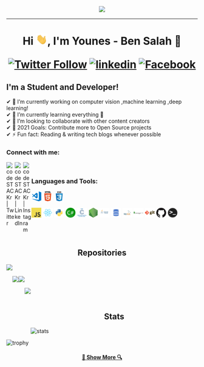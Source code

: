 
<p align="center">
  <img src="https://github.com/thompsonemerson/thompsonemerson/raw/master/cover-thompson.png" height="200"/>
</p>
<hr>

<h1 align="center">Hi <img src="https://raw.githubusercontent.com/ABSphreak/ABSphreak/master/gifs/Hi.gif" width="30px">, I'm Younes - Ben Salah 👋



[![Twitter Follow](https://img.shields.io/twitter/follow/YounesBS_?color=1DA1F2&logo=twitter&style=for-the-badge)](https://twitter.com/intent/follow?original_referer=https%3A%2F%2Fgithub.com%2FcodeSTACKr&screen_name=codeSTACKr)    [![linkedin](https://img.shields.io/static/v1?label=Fllow%20me&message=%40Linkedin&color=blue&style=for-the-badge)](https://www.linkedin.com/in/younes-ben-salah-a81190171)    [![Facebook](https://img.shields.io/static/v1?label=Fllow%20me&message=In%20Facebook&color=blue&style=for-the-badge)](https://www.facebook.com/B.S.Younes)



## I'm a Student and Developer!

✔ 🔭 I’m currently working on computer vision ,machine learning ,deep learning! <br>
✔ 🌱 I’m currently learning everything 🤣<br>
✔ 👯 I’m looking to collaborate with other content creators<br>
✔ 🥅 2021 Goals: Contribute more to Open Source projects<br>
✔ ⚡ Fun fact: Reading & writing tech blogs whenever possible<br>



### Connect with me:



[<img align="left" alt="codeSTACKr | Twitter" width="22px" src="https://cdn.jsdelivr.net/npm/simple-icons@v3/icons/twitter.svg" />][twitter]
[<img align="left" alt="codeSTACKr | LinkedIn" width="22px" src="https://cdn.jsdelivr.net/npm/simple-icons@v3/icons/linkedin.svg" />][linkedin]
[<img align="left" alt="codeSTACKr | Instagram" width="22px" src="https://cdn.jsdelivr.net/npm/simple-icons@v3/icons/facebook.svg" />][Facebook]

<br />

### Languages and Tools:
<code><img  alt="Visual Studio Code" width="26px" src="https://raw.githubusercontent.com/github/explore/80688e429a7d4ef2fca1e82350fe8e3517d3494d/topics/visual-studio-code/visual-studio-code.png"></code>
<code><img  alt="HTML5" width="26px" src="https://raw.githubusercontent.com/github/explore/80688e429a7d4ef2fca1e82350fe8e3517d3494d/topics/html/html.png"></code>
<code><img  alt="CSS3" width="26px" src="https://raw.githubusercontent.com/github/explore/80688e429a7d4ef2fca1e82350fe8e3517d3494d/topics/css/css.png"></code>

<code><img  alt="JavaScript" width="26px" src="https://raw.githubusercontent.com/github/explore/80688e429a7d4ef2fca1e82350fe8e3517d3494d/topics/javascript/javascript.png"></code>
<code><img  alt="React" width="26px" src="https://raw.githubusercontent.com/github/explore/80688e429a7d4ef2fca1e82350fe8e3517d3494d/topics/react/react.png"></code>
<code><img  alt="python" width="26px" src="https://raw.githubusercontent.com/github/explore/80688e429a7d4ef2fca1e82350fe8e3517d3494d/topics/python/python.png"></code>
<code><img  alt="csharp" width="26px" src="https://raw.githubusercontent.com/github/explore/e94815998e4e0713912fed477a1f346ec04c3da2/topics/csharp/csharp.png"></code>
<code><img  alt="c" width="26px" src="https://raw.githubusercontent.com/github/explore/80688e429a7d4ef2fca1e82350fe8e3517d3494d/topics/c/c.png" /></code>
<code><img  alt="Node.js" width="26px" src="https://raw.githubusercontent.com/github/explore/80688e429a7d4ef2fca1e82350fe8e3517d3494d/topics/nodejs/nodejs.png"></code>
<code><img  alt="java" width="26px" src="https://raw.githubusercontent.com/github/explore/361e2821e2dea67711cde99c9c40ed357061cf27/topics/java/java.png"></code>
<code><img alt="SQL" width="26px" src="https://raw.githubusercontent.com/github/explore/80688e429a7d4ef2fca1e82350fe8e3517d3494d/topics/sql/sql.png"></code>
<code><img  alt="MySQL" width="26px" src="https://raw.githubusercontent.com/github/explore/80688e429a7d4ef2fca1e82350fe8e3517d3494d/topics/mysql/mysql.png"></code>
<code><img  alt="MongoDB" width="26px" src="https://raw.githubusercontent.com/github/explore/80688e429a7d4ef2fca1e82350fe8e3517d3494d/topics/mongodb/mongodb.png"></code>
<code><img alt="Git" width="26px" src="https://raw.githubusercontent.com/github/explore/80688e429a7d4ef2fca1e82350fe8e3517d3494d/topics/git/git.png"></code>
<code><img alt="GitHub" width="26px" src="https://raw.githubusercontent.com/github/explore/78df643247d429f6cc873026c0622819ad797942/topics/github/github.png"></code>
<code><img alt="Terminal" width="26px" src="https://raw.githubusercontent.com/github/explore/80688e429a7d4ef2fca1e82350fe8e3517d3494d/topics/terminal/terminal.png"></code>

<br />
<br />

<h2 align="center">Repositories</h2>

<p width="100%" align="center">  
<a align="left" href="https://github.com/Y0unes17/systeme-de-contrle-d-acces" ><img align="left" height="115" src="https://github-readme-stats.vercel.app/api/pin/?username=Y0unes17&repo=systeme-de-contrle-d-acces&theme=gotham"></a>
</p>
<br>
<p width="100%" align="center">  
<a align="left" href="https://github.com/Y0unes17/zokra-one-voice-assistant" ><img align="left" height="115" src="https://github-readme-stats.vercel.app/api/pin/?username=Y0unes17&repo=zokra-one-voice-assistant&theme=gotham"></a>
</p>

<p width="100%" align="center">  
<a align="left" href="https://github.com/Y0unes17/mask-detection" ><img align="left" height="115" src="https://github-readme-stats.vercel.app/api/pin/?username=Y0unes17&repo=mask-detection&theme=gotham"></a>
</p>
<br>
<p width="100%" align="center">  
<a align="left" href="https://github.com/Y0unes17/Control-Browser-opencv" ><img align="left" height="115" src="https://github-readme-stats.vercel.app/api/pin/?username=Y0unes17&repo=Control-Browser-opencv&theme=gotham"></a>
</p>
<br><br>
<h2 align="center">Stats</h2>
  
![stats](https://github-readme-stats.vercel.app/api?username=Y0unes17&show_icons=true&count_private=true&title_color=f7d745&text_color=b2d76c&icon_color=6562af&bg_color=00000000&hide=bg-color&hide_border=true)

![trophy](https://github-profile-trophy.vercel.app/?username=Y0unes17&theme=juicyfresh&no-bg=true&no-frame=true&column=7&")


<h4 align="center">
  <a href=https://github.com/Y0unes17?tab=repositories" title="Show Repositories">🔎 Show More 🔍</a>
</h4>



[twitter]: https://twitter.com/codeSTACKr
[Facebook]: https://www.facebook.com/B.S.Younes
[linkedin]: https://linkedin.com/in/younes-ben-salah-a81190171
